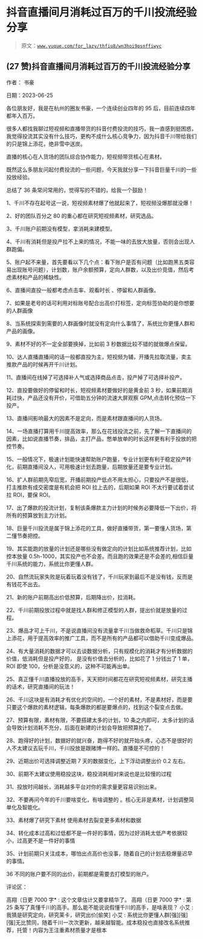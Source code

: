 # 抖音直播间月消耗过百万的千川投流经验分享

> 原文：[`www.yuque.com/for_lazy/thfiu8/wn3hoi9psnffiwyc`](https://www.yuque.com/for_lazy/thfiu8/wn3hoi9psnffiwyc)



## (27 赞)抖音直播间月消耗过百万的千川投流经验分享 

作者： 书豪 

日期：2023-06-25 

各位朋友好，我是在杭州的圈友书豪，一个连续创业四年的 95 后，目前连续四年都年入百万。 

很多人都找我聊过短视频和直播带货的抖音付费投流的技巧，我一直感到挺困惑，我觉得投流其实没有什么技巧，更构不成什么核心竞争力，因为抖音千川带给我们的只是锦上添花，绝非雪中送炭。 

直播的核心在人货场的团队综合协作能力，短视频带货核心在素材。 

既然这么多朋友问起付费投流的一些问题，今天我就分享一下抖音巨量千川的一些投放经验。 

总结了 36 条常问常用的，觉得写的不错的，给我一个鼓励！ 

1、千川不存在起号这一说，短视频素材爆了他就起来了，短视频没爆那就没爆！ 

2、好的团队百分之 80 的重心都在研究短视频素材，研究选品。 

3、千川账户前期没有模型，拿消耗来建模型。 

4、千川有消耗但是投产拉不上来的情况，不能一味的去放大放量，否则会出现人群跑偏。 

5、账户起不来量，首先要看以下几个点：看下账户是否有问题（比如跑黑五类容易出现账号问题），计划数，账户余额预算，定向人群数，以及出价竞值，然后考虑素材和产品的稀缺性。 

6、直播间直投一般都考虑点击率、观看时长 、停留和人群画像。 

7、如果是老号的话可利用对标账号配合出高价打标签，定向标签协助的是你想要的人群画像 

8、当系统探索到需要的人群画像时就没有定向什么事情了，系统比你更懂人群和产品的画像。 

9、素材不好的不一定全部要换掉，比如前 3 秒数据比较不错的就做爆点保留。 

10、达人直播直播间的话一般都直投为主，短视频为辅，开播先拉取流量，卖主推款产品的时候再开千川计划。 

11、直播间在线掉了可选择补人气或选择商品点击，投产掉了可选择补投产。 

12、直投要做好的停留和时长，短视频素材要做好的是黄金前 3 秒，如果前期消耗过快，产品还没有开价，可借助五分钟的流速大屏观察 GPM,点击转化预估一下投产。 

13、直播间影响最大的因素不是定向，而是素材跟直播间的人货场。 

14、一场直播打算用千川提高效率，那么在花钱投流之前，先了解一下直播间的因素，比如说直播节奏，排品，主打产品，憋单放单的时长这样更有利于投放的把控节奏。 

15、一般情况下，极速计划能快速帮助账户跑量，专业计划更有利于稳定投产转化，前期直播间没人，可用极速计划去跑量，后期放量还是要专业计划。 

16、扩人群前期先窄后宽，开播前期投产低点不用太担心，只要投产不是很低，打主推款有成交密度是有机会把 ROI 拉上去的，后期如果 ROI 不太行要试着尝试拉 ROI，要保 ROI。 

17、出了爆款的投流计划，复制该条爆款主力计划的时候务必要降低一下出价，将所有的预算放到主力计划。 

18、巨量千川投流是属于锦上添花的工具，做好直播带货，第一要懂人货场，第二懂节奏把控。 

19、其实能跑的放量的计划还是哪些没有做定向的计划比如系统推荐计划，比如控本放量 0.5h-1000，其实投产也不会差。而且跑的效果还是不会差的,相信巨量千川系统的能力，系统比你更懂人群。 

20、自然流玩家失败是玩着玩着没有钱了，千川玩家到最后不是没有钱，反而是有钱花不出去。 

21、新的账户前期高出价低预算，后期降出价，拉消耗。 

22、千川前期投放过程中就是找人群和修正模型的人群，提出价就是放量的过程。 

23、爆品才可上千川，不是说直播间没有流量拿千川当做救命稻草。千川只是锦上添花，用于提高效率的推广工具，而不是所有的产品都可以借助千川变成爆品。 

24、有大量消耗的数据才可以去谈数据分析，只有规模化的消耗才有分析数据的价值，低消耗但是投产好的， 是没有价值去分析的，比如花了 1 分钱出了 1 单，ROI 即使 100，分析是没意义的，这种不可能再出单。 

25、真正懂千川直播投放的高手，天天把时间都花在研究短视频素材，研究主播的话术，研究直播间的玩法！ 

26、千川这块是有消耗才有优化的空间的，一个好的素材，不是素材好，而是要只要这个爆款的素材逻辑，每条爆款的都是要爆点的，找到这个裂变点去做。 

27、预算有限，素材有限，不要搭建太多的计划，10 条之内即可，太多计划的话会导致计划消耗不充分，后面在新建的计划会导致把预算抢了。 

28、跑得好的计划，数据好的就兴奋，跑得不好的就开始头疼，心态不是很好的人不太建议去玩千川，千川投放是跟赌博一样的。直播是不可控的！ 

29、近期出价可选择调整近期 7 天的数据变化，上下浮动调整出价 0.2 左右。 

30、前期不太建议使用稳投这块，稳投消耗相对来说也是比较慢的过程 

31、投放时间越长，消耗越多平台对你的需求量更容易识别出来。 

32、不要再问今年的千川要啥变化，有啥调整的 。核心无非是素材，计划调整简单化及智能化。 

33、素材爆了研究下素材 使用素材去裂变更多素材和数据 

34、转化成本过高和过低都不是一件好的事情，因为过好消耗太低产考依据较小，过高更不是一件好的事情 

35、计划前期只关注成本，哪怕出点高价也没事，随着自己的计划去稳爆量迟早的事情。 

36 不同的账户要不同的出价，前期都是需要去打模型的账户。 

评论区： 

高翔（日更 7000 字* : 这个文章估计又要拿精华了。 高翔（日更 7000 字* : 第 25 条写了真懂千川的高手。那么能不能说说假懂千川的高手，是啥表现？ 小艾 : 我猜是研究定向，研究莱卡，研究出价[偷笑] 小艾 : 系统比你更懂人群[强][强][强]无比赞同，随着千川一次次更新，越来越智能。成本稳投也直接改名系统推荐，托管！内容为王注重素材质量才是根本